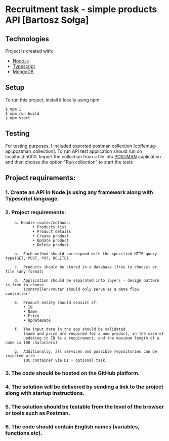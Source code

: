 # Recruitment task - simple products API [Bartosz Sołga]

## Technologies
Project is created with:
* [Node.js](https://nodejs.org/en/)
* [Typescript](https://www.typescriptlang.org/)
* [MongoDB](https://www.mongodb.com/)

## Setup
To run this project, install it locally using npm:

```
$ npm i
$ npm run build
$ npm start
```

## Testing
For testing purposes, I included exported postman collection [coffemug-api.postman_collection]. 
To run API test application should run on localhost:5000. 
Import the collection from a file into [POSTMAN](https://www.postman.com/) application and then choose the option "Run collection" to start the tests

## Project requirements:
### 1.  Create an API in Node.js using any framework along with Typescript language.

### 2.  Project requirements:
```
    a. Handle routes/methods:
            • Products list
            • Product details
            • Create product
            • Update product
            • Delete product

    b.  Each method should correspond with the specified HTTP query type(GET, POST, PUT, DELETE).

    c.  Products should be stored in a database (free to choose) or file (any format)

    d.  Application should be separated into layers - design pattern is free to choose
        (controller/router should only serve as a data flow controller)

    e.  Product entity should consist of:
        • Id
        • Name
        • Price
        • UpdateDate

    f.  The input data in the app should be validated
        (name and price are required for a new product, in the case of
        updating it ID is a requirement, and the maximum length of a name is 100 characters)

    g.  Additionally, all services and possible repositories can be injected with
        IOC container via DI - optional task.
``` 
### 3.  The code should be hosted on the GitHub platform.

### 4.  The solution will be delivered by sending a link to the project along with startup instructions.

### 5.  The solution should be testable from the level of the browser or tools such as Postman.

### 6.   The code should contain English names (variables, functions etc).